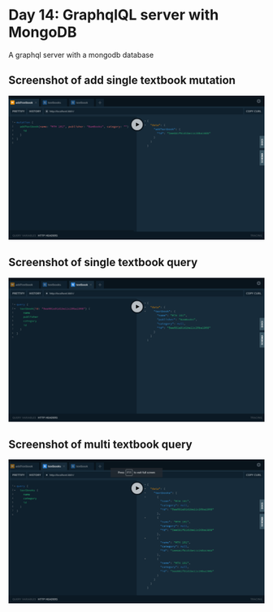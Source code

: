 # Day 14: GraphqlQL server with MongoDB
A graphql server with a mongodb database 

## Screenshot of add single textbook mutation
![add textbook mutation](./screenshots/add-textbook.png)

## Screenshot of single textbook query
![single textbook query](./screenshots/single-textbook.png)

## Screenshot of multi textbook query
![multi textbook query](./screenshots/multiple-textbooks.png)